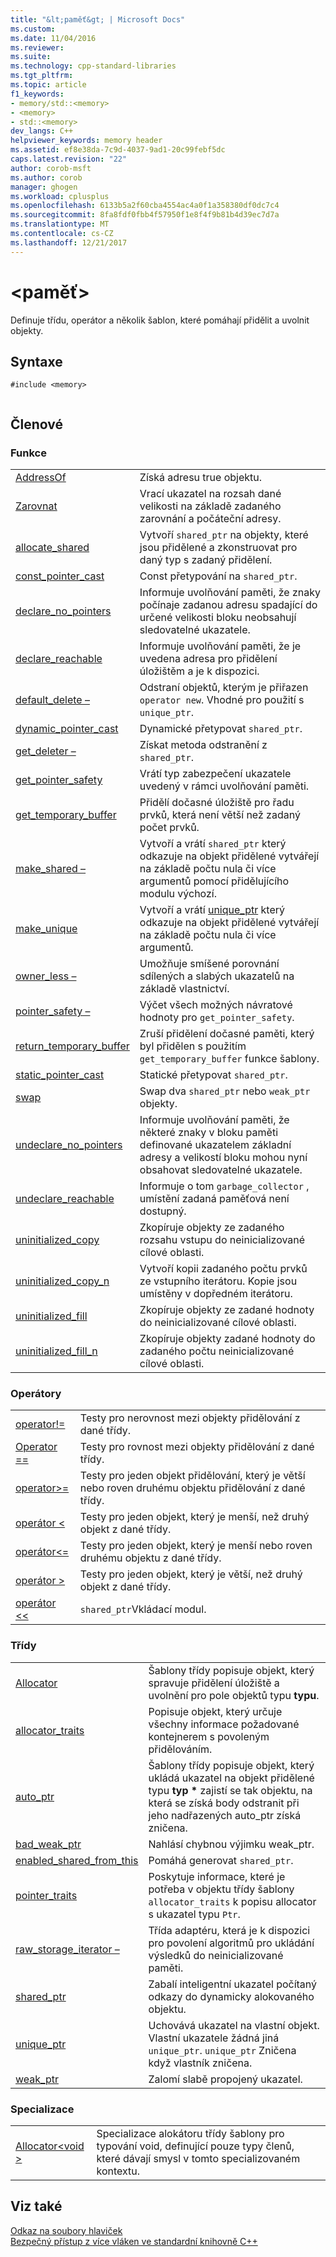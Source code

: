 ```yaml
---
title: "&lt;paměť&gt; | Microsoft Docs"
ms.custom: 
ms.date: 11/04/2016
ms.reviewer: 
ms.suite: 
ms.technology: cpp-standard-libraries
ms.tgt_pltfrm: 
ms.topic: article
f1_keywords:
- memory/std::<memory>
- <memory>
- std::<memory>
dev_langs: C++
helpviewer_keywords: memory header
ms.assetid: ef8e38da-7c9d-4037-9ad1-20c99febf5dc
caps.latest.revision: "22"
author: corob-msft
ms.author: corob
manager: ghogen
ms.workload: cplusplus
ms.openlocfilehash: 6133b5a2f60cba4554ac4a0f1a358380df0dc7c4
ms.sourcegitcommit: 8fa8fdf0fbb4f57950f1e8f4f9b81b4d39ec7d7a
ms.translationtype: MT
ms.contentlocale: cs-CZ
ms.lasthandoff: 12/21/2017
---
```

# <a name="ltmemorygt"></a>&lt;paměť&gt;
Definuje třídu, operátor a několik šablon, které pomáhají přidělit a uvolnit objekty.  
  
## <a name="syntax"></a>Syntaxe  
  
```  
#include <memory>  
  
```  
  
## <a name="members"></a>Členové  
  
### <a name="functions"></a>Funkce  
  
|||  
|-|-|  
|[AddressOf](../standard-library/memory-functions.md#addressof)|Získá adresu true objektu.|  
|[Zarovnat](../standard-library/memory-functions.md#align)|Vrací ukazatel na rozsah dané velikosti na základě zadaného zarovnání a počáteční adresy.|  
|[allocate_shared](../standard-library/memory-functions.md#allocate_shared)|Vytvoří `shared_ptr` na objekty, které jsou přidělené a zkonstruovat pro daný typ s zadaný přidělení.|  
|[const_pointer_cast](../standard-library/memory-functions.md#const_pointer_cast)|Const přetypování na `shared_ptr`.|  
|[declare_no_pointers](../standard-library/memory-functions.md#declare_no_pointers)|Informuje uvolňování paměti, že znaky počínaje zadanou adresu spadající do určené velikosti bloku neobsahují sledovatelné ukazatele.|  
|[declare_reachable](../standard-library/memory-functions.md#declare_reachable)|Informuje uvolňování paměti, že je uvedena adresa pro přidělení úložištěm a je k dispozici.|  
|[default_delete –](../standard-library/memory-functions.md#default_delete)|Odstraní objektů, kterým je přiřazen `operator new`. Vhodné pro použití s `unique_ptr`.|  
|[dynamic_pointer_cast](../standard-library/memory-functions.md#dynamic_pointer_cast)|Dynamické přetypovat `shared_ptr`.|  
|[get_deleter –](../standard-library/memory-functions.md#get_deleter)|Získat metoda odstranění z `shared_ptr`.|  
|[get_pointer_safety](../standard-library/memory-functions.md#get_pointer_safety)|Vrátí typ zabezpečení ukazatele uvedený v rámci uvolňování paměti.|  
|[get_temporary_buffer](../standard-library/memory-functions.md#get_temporary_buffer)|Přidělí dočasné úložiště pro řadu prvků, která není větší než zadaný počet prvků.|  
|[make_shared –](../standard-library/memory-functions.md#make_shared)|Vytvoří a vrátí `shared_ptr` který odkazuje na objekt přidělené vytvářejí na základě počtu nula či více argumentů pomocí přidělujícího modulu výchozí.|  
|[make_unique](../standard-library/memory-functions.md#make_unique)|Vytvoří a vrátí [unique_ptr](../standard-library/unique-ptr-class.md) který odkazuje na objekt přidělené vytvářejí na základě počtu nula či více argumentů.|  
|[owner_less –](../standard-library/memory-functions.md#owner_less)|Umožňuje smíšené porovnání sdílených a slabých ukazatelů na základě vlastnictví.|  
|[pointer_safety –](../standard-library/memory-enums.md#pointer_safety)|Výčet všech možných návratové hodnoty pro `get_pointer_safety`.|  
|[return_temporary_buffer](../standard-library/memory-functions.md#return_temporary_buffer)|Zruší přidělení dočasné paměti, který byl přidělen s použitím `get_temporary_buffer` funkce šablony.|  
|[static_pointer_cast](../standard-library/memory-functions.md#static_pointer_cast)|Statické přetypovat `shared_ptr`.|  
|[swap](../standard-library/memory-functions.md#swap)|Swap dva `shared_ptr` nebo `weak_ptr` objekty.|  
|[undeclare_no_pointers](../standard-library/memory-functions.md#undeclare_no_pointers)|Informuje uvolňování paměti, že některé znaky v bloku paměti definované ukazatelem základní adresy a velikostí bloku mohou nyní obsahovat sledovatelné ukazatele.|  
|[undeclare_reachable](../standard-library/memory-functions.md#undeclare_reachable)|Informuje o tom `garbage_collector` , umístění zadaná paměťová není dostupný.|  
|[uninitialized_copy](../standard-library/memory-functions.md#uninitialized_copy)|Zkopíruje objekty ze zadaného rozsahu vstupu do neinicializované cílové oblasti.|  
|[uninitialized_copy_n](../standard-library/memory-functions.md#uninitialized_copy_n)|Vytvoří kopii zadaného počtu prvků ze vstupního iterátoru. Kopie jsou umístěny v dopředném iterátoru.|  
|[uninitialized_fill](../standard-library/memory-functions.md#uninitialized_fill)|Zkopíruje objekty ze zadané hodnoty do neinicializované cílové oblasti.|  
|[uninitialized_fill_n](../standard-library/memory-functions.md#uninitialized_fill_n)|Zkopíruje objekty zadané hodnoty do zadaného počtu neinicializované cílové oblasti.|  
  
### <a name="operators"></a>Operátory  
  
|||  
|-|-|  
|[operator!=](../standard-library/memory-operators.md#op_neq)|Testy pro nerovnost mezi objekty přidělování z dané třídy.|  
|[Operator ==](../standard-library/memory-operators.md#op_eq_eq)|Testy pro rovnost mezi objekty přidělování z dané třídy.|  
|[operator>=](../standard-library/memory-operators.md#op_gt_eq)|Testy pro jeden objekt přidělování, který je větší nebo roven druhému objektu přidělování z dané třídy.|  
|[operátor <](../standard-library/memory-operators.md#op_lt)|Testy pro jeden objekt, který je menší, než druhý objekt z dané třídy.|  
|[operátor\<=](../standard-library/memory-operators.md#op_gt_eq)|Testy pro jeden objekt, který je menší nebo roven druhému objektu z dané třídy.|  
|[operátor >](../standard-library/memory-operators.md#op_gt)|Testy pro jeden objekt, který je větší, než druhý objekt z dané třídy.|  
|[operátor <<](../standard-library/memory-operators.md#op_lt_lt)|`shared_ptr`Vkládací modul.|  
  
### <a name="classes"></a>Třídy  
  
|||  
|-|-|  
|[Allocator](../standard-library/allocator-class.md)|Šablony třídy popisuje objekt, který spravuje přidělení úložiště a uvolnění pro pole objektů typu **typu**.|  
|[allocator_traits](../standard-library/allocator-traits-class.md)|Popisuje objekt, který určuje všechny informace požadované kontejnerem s povoleným přidělováním.|  
|[auto_ptr](../standard-library/auto-ptr-class.md)|Šablony třídy popisuje objekt, který ukládá ukazatel na objekt přidělené typu **typ \***  zajistí se tak objektu, na která se získá body odstranit při jeho nadřazených auto_ptr získá zničena.|  
|[bad_weak_ptr](../standard-library/bad-weak-ptr-class.md)|Nahlásí chybnou výjimku weak_ptr.|  
|[enabled_shared_from_this](../standard-library/enable-shared-from-this-class.md)|Pomáhá generovat `shared_ptr`.|  
|[pointer_traits](../standard-library/pointer-traits-struct.md)|Poskytuje informace, které je potřeba v objektu třídy šablony `allocator_traits` k popisu allocator s ukazatel typu `Ptr`.|  
|[raw_storage_iterator –](../standard-library/raw-storage-iterator-class.md)|Třída adaptéru, která je k dispozici pro povolení algoritmů pro ukládání výsledků do neinicializované paměti.|  
|[shared_ptr](../standard-library/shared-ptr-class.md)|Zabalí inteligentní ukazatel počítaný odkazy do dynamicky alokovaného objektu.|  
|[unique_ptr](../standard-library/unique-ptr-class.md)|Uchovává ukazatel na vlastní objekt. Vlastní ukazatele žádná jiná `unique_ptr`. `unique_ptr` Zničena když vlastník zničena.|  
|[weak_ptr](../standard-library/weak-ptr-class.md)|Zalomí slabě propojený ukazatel.|  
  
### <a name="specializations"></a>Specializace  
  
|||  
|-|-|  
|[Allocator\<void >](../standard-library/allocator-void-class.md)|Specializace alokátoru třídy šablony pro typování void, definující pouze typy členů, které dávají smysl v tomto specializovaném kontextu.|  
  
## <a name="see-also"></a>Viz také  
 [Odkaz na soubory hlaviček](../standard-library/cpp-standard-library-header-files.md)   
 [Bezpečný přístup z více vláken ve standardní knihovně C++](../standard-library/thread-safety-in-the-cpp-standard-library.md)



